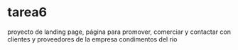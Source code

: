 # tarea6
proyecto de landing page, página para promover, comerciar y contactar con clientes y proveedores de la empresa condimentos del rio

